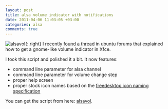 ```yaml
---
layout: post
title: alsa volume indicator with notifications
date: 2011-04-06 11:03:05 +03:00
categories: alsa
comments: true
---
```

![alsavol](http://farm7.static.flickr.com/6134/5958779113_a15ef21a15_m.jpg){:.right}
I recently [found a thread](http://ubuntuforums.org/showthread.php?p=7241817) in ubuntu forums that explained how to get a gnome-like volume indicator in Xfce.

I took this script and polished it a bit. It now features:

* command line parameter for alsa channel
* command line parameter for volume change step
* proper help screen
* proper stock icon names based on the [freedesktop icon naming specification](http://standards.freedesktop.org/icon-naming-spec/icon-naming-spec-latest.html)

You can get the script from here: [alsavol](https://github.com/tlatsas/utils-scripts/blob/master/alsavol).

